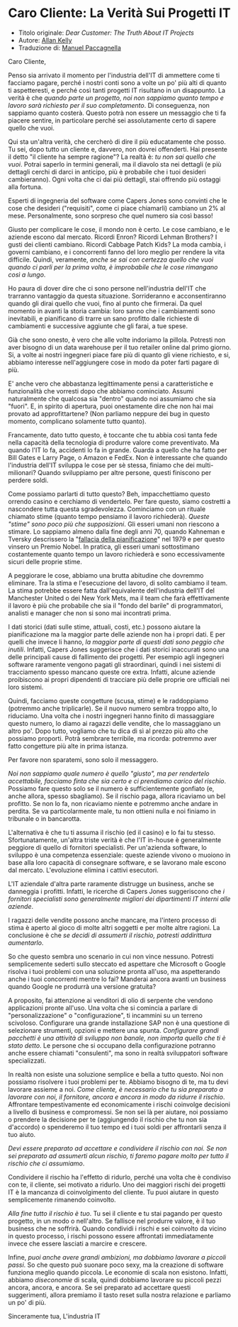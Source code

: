 # Caro Cliente: La Verità Sui Progetti IT #

- Titolo originale: *Dear Customer: The Truth About IT Projects*
- Autore: [Allan Kelly](http://agile.techwell.com/articles/original/dear-customer-truth-about-it-projects)
- Traduzione di: [Manuel Paccagnella](http://manuelp.github.com)

Caro Cliente,

Penso sia arrivato il momento per l'industria dell'IT di ammettere come ti facciamo pagare, perché i nostri conti sono a volte un po' più alti di quanto ti aspetteresti, e perché così tanti progetti IT risultano in un disappunto. La verità è che *quando parte un progetto, noi non sappiamo quanto tempo e lavoro sarà richiesto per il suo completamento*. Di conseguenza, non sappiamo quanto costerà. Questo potrà non essere un messaggio che ti fa piacere sentire, in particolare perché sei assolutamente certo di sapere quello che vuoi.

Qui sta un'altra verità, che cercherò di dire il più educatamente che posso. Tu sei, dopo tutto un cliente e, davvero, non dovrei offenderti. Hai presente il detto "il cliente ha sempre ragione"? La realtà è: *tu non sai quello che vuoi*. Potrai saperlo in termini generali, ma il diavolo sta nei dettagli (e più dettagli cerchi di darci in anticipo, più è probabile che i tuoi desideri cambieranno). Ogni volta che ci dai più dettagli, stai offrendo più ostaggi alla fortuna.

Esperti di ingegneria del software come Capers Jones sono convinti che le cose che desideri ("requisiti", come ci piace chiamarli) cambiano un 2% al mese. Personalmente, sono sorpreso che quel numero sia così basso!

Giusto per complicare le cose, il mondo non è certo. Le cose cambiano, e le aziende escono dal mercato. Ricordi Enron? Ricordi Lehman Brothers? I gusti dei clienti cambiano. Ricordi Cabbage Patch Kids? La moda cambia, i governi cambiano, e i concorrenti fanno del loro meglio per rendere la vita difficile. Quindi, veramente, *anche se sai con certezza quello che vuoi quando ci parli per la prima volta, è improbabile che le cose rimangano così a lungo*.

Ho paura di dover dire che ci sono persone nell'industria dell'IT che trarranno vantaggio da questa situazione. Sorrideranno e acconsentiranno quando gli dirai quello che vuoi, fino al punto che firmerai. Da quel momento in avanti la storia cambia: loro sanno che i cambiamenti sono inevitabili, e pianificano di trarre un sano profitto dalle richieste di cambiamenti e successive aggiunte che gli farai, a tue spese.

Già che sono onesto, è vero che alle volte indoriamo la pillola. Potresti non aver bisogno di un data warehouse per il tuo retailer online dal primo giorno. Si, a volte ai nostri ingegneri piace fare più di quanto gli viene richiesto, e si, abbiamo interesse nell'aggiungere cose in modo da poter farti pagare di più.

E' anche vero che abbastanza legittimamente pensi a caratteristiche e funzionalità che vorresti dopo che abbiamo cominciato. Assumi naturalmente che qualcosa sia "dentro" quando noi assumiamo che sia "fuori". E, in spirito di apertura, puoi onestamente dire che non hai mai provato ad approfittartene? (Non parliamo neppure dei bug in questo momento, complicano solamente tutto quanto).

Francamente, dato tutto questo, è toccante che tu abbia così tanta fede nella capacità della tecnologia di produrre valore come preventivato. Ma quando l'IT lo fa, accidenti lo fa in grande. Guarda a quello che ha fatto per Bill Gates e Larry Page, o Amazon e FedEx. Non è interessante che quando l'industria dell'IT sviluppa le cose per sè stessa, finiamo che dei multi-milionari? Quando sviluppiamo per altre persone, questi finiscono per perdere soldi.

Come possiamo parlarti di tutto questo? Beh, impacchettiamo questo orrendo casino e cerchiamo di vendertelo. Per fare questo, siamo costretti a nascondere tutta questa sgradevolezza. Cominciamo con un rituale chiamato stime (quanto tempo pensiamo il lavoro richiederà). *Queste "stime" sono poco più che supposizioni*. Gli esseri umani non riescono a stimare. Lo sappiamo almeno dalla fine degli anni 70, quando Kahneman e Tversky descrissero la "[fallacia della pianificazione](http://en.wikipedia.org/wiki/Planning_fallacy)" nel 1979 e per questo vinsero un Premio Nobel. In pratica, gli esseri umani sottostimano costantemente quanto tempo un lavoro richiederà e sono eccessivamente sicuri delle proprie stime.

A peggiorare le cose, abbiamo una brutta abitudine che dovremmo eliminare. Tra la stima e l'esecuzione del lavoro, di solito cambiamo il team. La stima potrebbe essere fatta dall'equivalente dell'industria dell'IT del Manchester United o dei New York Mets, ma il team che farà effettivamente il lavoro è più che probabile che sia il "fondo del barile" di programmatori, analisti e manager che non si sono mai incontrati prima.

I dati storici (dati sulle stime, attuali, costi, etc.) possono aiutare la pianificazione ma la maggior parte delle aziende non ha i propri dati. E per quelli che invece li hanno, *la maggior parte di questi dati sono peggio che inutili*. Infatti, Capers Jones suggerisce che i dati storici inaccurati sono una delle principali cause di fallimento dei progetti. Per esempio agli ingegneri software raramente vengono pagati gli straordinari, quindi i nei sistemi di tracciamento spesso mancano queste ore extra. Infatti, alcune aziende proibiscono ai propri dipendenti di tracciare più delle proprie ore ufficiali nei loro sistemi.

Quindi, facciamo queste congetture (scusa, stime) e le raddoppiamo (potremmo anche triplicarle). Se il nuovo numero sembra troppo alto, lo riduciamo. Una volta che i nostri ingegneri hanno finito di massaggiare questo numero, lo diamo ai ragazzi delle vendite, che lo massaggiano un altro po'. Dopo tutto, vogliamo che tu dica di sì al prezzo più alto che possiamo proporti. Potrà sembrare terribile, ma ricorda: potremmo aver fatto congetture più alte in prima istanza.

Per favore non sparatemi, sono solo il messaggero.

*Noi non sappiamo quale numero è quello "giusto", ma per rendertelo accettabile, facciamo finta che sia certo e ci prendiamo carico del rischio*. Possiamo fare questo solo se il numero è sufficientemente gonfiato (e, anche allora, spesso sbagliamo). Se il rischio paga, allora ricaviamo un bel profitto. Se non lo fa, non ricaviamo niente e potremmo anche andare in perdita. Se va particolarmente male, tu non ottieni nulla e noi finiamo in tribunale o in bancarotta.

L'alternativa è che tu ti assuma il rischio (ed il casino) e lo fai tu stesso. Sfortunatamente, un'altra triste verità è che l'IT in-house è generalmente peggiore di quello di fornitori specialisti. Per un'azienda software, lo sviluppo è una competenza essenziale: queste aziende vivono o muoiono in base alla loro capacità di consegnare software, e se lavorano male escono dal mercato. L'evoluzione elimina i cattivi esecutori.

L'IT aziendale d'altra parte raramente distrugge un business, anche se danneggia i profitti. Infatti, le ricerche di Capers Jones suggeriscono che *i fornitori specialisti sono generalmente migliori dei dipartimenti IT interni alle aziende*.

I ragazzi delle vendite possono anche mancare, ma l'intero processo di stima è aperto al gioco di molte altri soggetti e per molte altre ragioni. La conclusione è che *se decidi di assumerti il rischio, potresti addirittura aumentarlo*.

So che questo sembra uno scenario in cui non vince nessuno. Potresti semplicemente sederti sullo steccato ed aspettare che Microsoft o Google risolva i tuoi problemi con una soluzione pronta all'uso, ma aspetterando anche i tuoi concorrenti mentre lo fai? Manderai ancora avanti un business quando Google ne produrrà una versione gratuita?

A proposito, fai attenzione ai venditori di olio di serpente che vendono applicazioni pronte all'uso. Una volta che si comincia a parlare di "personalizzazione" o "configurazione", ti incammini su un terreno scivoloso. Configurare una grande installazione SAP non è una questione di selezionare strumenti, opzioni e mettere una spunta. *Configurare grandi pacchetti è una attività di sviluppo non banale, non importa quello che ti è stato detto*. Le persone che si occupano della configurazione potranno anche essere chiamati "consulenti", ma sono in realtà sviluppatori software specializzati.

In realtà non esiste una soluzione semplice e bella a tutto questo. Noi non possiamo risolvere i tuoi problemi per te. Abbiamo bisogno di te, ma tu devi lavorare assieme a noi. *Come cliente, è necessario che tu sia preparato a lavorare con noi, il fornitore, ancora e ancora in modo da ridurre il rischio*. Affrontare tempestivamente ed economicamente i rischi coinvolge decisioni a livello di business e compromessi. Se non sei là per aiutare, noi possiamo o prendere la decisione per te (aggiungendo il rischio che tu non sia d'accordo) o spenderemo il tuo tempo ed i tuoi soldi per affrontarli senza il tuo aiuto.

*Devi essere preparato ad accettare e condividere il rischio con noi. Se non sei preparato ad assumerti alcun rischio, ti faremo pagare molto per tutto il rischio che ci assumiamo*.

Condividere il rischio ha l'effetto di ridurlo, perché una volta che è condiviso con te, il cliente, sei motivato a ridurlo. Uno dei maggiori rischi dei progetti IT è la mancanza di coinvolgimento del cliente. Tu puoi aiutare in questo semplicemente rimanendo coinvolto.

*Alla fine tutto il rischio è tuo*. Tu sei il cliente e tu stai pagando per questo progetto, in un modo o nell'altro. Se fallisce nel produrre valore, è il tuo business che ne soffrirà. Quando condividi i rischi e sei coinvolto da vicino in questo processo, i rischi possono essere affrontati immediatamente invece che essere lasciati a marcire e crescere.

Infine, *puoi anche avere grandi ambizioni, ma dobbiamo lavorare a piccoli passi*. So che questo può suonare poco sexy, ma la creazione di software funziona meglio quando piccola. Le economie di scala non esistono. Infatti, abbiamo *diseconomie* di scala, quindi dobbiamo lavorare su piccoli pezzi ancora, ancora, e ancora. Se sei preparato ad accettare questi suggerimenti, allora premiamo il tasto reset sulla nostra relazione e parliamo un po' di più.

Sinceramente tua,
L'industria IT
